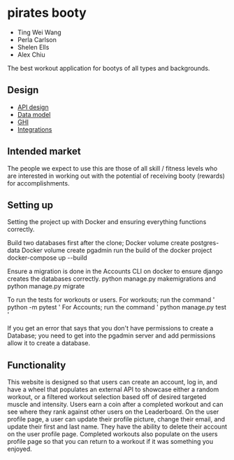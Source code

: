 # pirates booty

* Ting Wei Wang
* Perla Carlson
* Shelen Ells
* Alex Chiu

The best workout application for bootys of all types and backgrounds.
<!-- will revisit -->

## Design

* [API design](docs/apis.md)
* [Data model](docs/data-model.md)
* [GHI](docs/ghi.md)
* [Integrations](docs/integrations.md)

## Intended market
The people we expect to use this are those of all skill / fitness levels who are interested in working out with the potential of receiving booty (rewards) for accomplishments.
<!-- will revisit -->

## Setting up
Setting the project up with Docker and ensuring everything functions correctly. 

Build two databases first after the clone;
Docker volume create postgres-data
Docker volume create pgadmin 
run the build of the docker project
docker-compose up --build 


Ensure a migration is done in the Accounts CLI on docker to ensure django creates the databases correctly. 
python manage.py makemigrations
and 
python manage.py migrate

To run the tests for workouts or users. 
For workouts; run the command ' python -m pytest '
For Accounts; run the command ' python manage.py test ' 

If you get an error that says that you don't have permissions to create a Database; you need to get into the pgadmin server and add permissions allow it to create a database. 

## Functionality

This website is designed so that users can create an account, log in, and have a wheel that populates an external API to showcase either a random workout, or a filtered workout selection based off of desired targeted muscle and intensity. 
Users earn a coin after a completed workout and can see where they rank against other users on the Leaderboard. 
On the user profile page, a user can update their profile picture, change their email, and update their first and last name. 
They have the ability to delete their account on the user profile page.
Completed workouts also populate on the users profile page so that you can return to a workout if it was something you enjoyed. 





<!-- - designate amount time you have to workout 
  - maybe make this a user input feature only to input time needed to complete
- designate targeted body part(s)
- intensity / sweat rating (maybe make this a user input feature only)
- workout roulette
  - does spin to give you workout for the day

- sign up feature
- log in to store preferences and workout history and give ability to like workouts to repeat or to dislike to never see again
  - when signed in users have the ability to filter (time / body part / intensity)
  - create list / card view for users to peruse workouts w/o needing to spin wheel to randomize
- two free spins for non logged in users
  - no ability to filter workout types -> encourage guests to sign up
- more workouts you do, the more pirates booty you accrue and you can exchange for prizes
  - create personalized tracker for booty based on # of workouts done
  - how do we make it so people can't cheat the system (click on workouts pretend like they've done them? maybe this is thinking too far?) -->

<!-- stretch goals:
- filter out equipment by 
- social aspect
  - able to join groups
  - able to see other friends activity
  - able to congragulate / give thumbs up or something to friends for workouts completed / goals achieved
- import videos
- create prize API
- try to find API that gives random facts about nutrition and workout
- diet / nutrition
- food tracker -->

